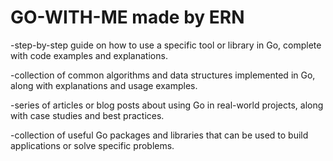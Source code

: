 # GO-WITH-ME made by ERN

-step-by-step guide on how to use a specific tool or library in Go, complete with code examples and explanations.

-collection of common algorithms and data structures implemented in Go, along with explanations and usage examples.

-series of articles or blog posts about using Go in real-world projects, along with case studies and best practices.

-collection of useful Go packages and libraries that can be used to build applications or solve specific problems.
